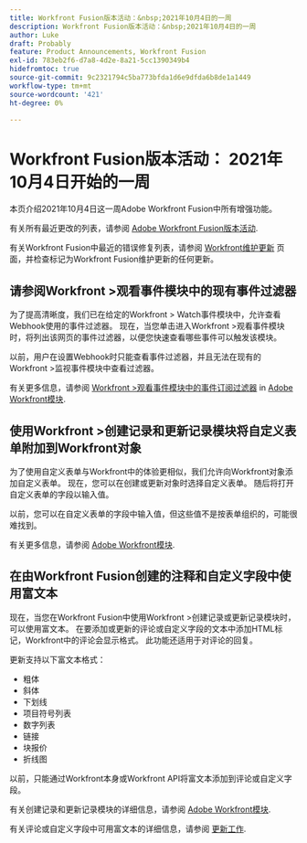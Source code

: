 ```yaml
---
title: Workfront Fusion版本活动：&nbsp;2021年10月4日的一周
description: Workfront Fusion版本活动：&nbsp;2021年10月4日的一周
author: Luke
draft: Probably
feature: Product Announcements, Workfront Fusion
exl-id: 783eb2f6-d7a8-4d2e-8a21-5cc1390349b4
hidefromtoc: true
source-git-commit: 9c2321794c5ba773bfda1d6e9dfda6b8de1a1449
workflow-type: tm+mt
source-wordcount: '421'
ht-degree: 0%

---
```


# Workfront Fusion版本活动： 2021年10月4日开始的一周

本页介绍2021年10月4日这一周Adobe Workfront Fusion中所有增强功能。

有关所有最近更改的列表，请参阅 [Adobe Workfront Fusion版本活动](../../../product-announcements/product-releases/fusion-release-activity/fusion-release-activity.md).

有关Workfront Fusion中最近的错误修复列表，请参阅 [Workfront维护更新](https://one.workfront.com/s/article/Workfront-Maintenance-Updates-1882317350) 页面，并检查标记为Workfront Fusion维护更新的任何更新。

## 请参阅Workfront >观看事件模块中的现有事件过滤器

为了提高清晰度，我们已在给定的Workfront > Watch事件模块中，允许查看Webhook使用的事件过滤器。 现在，当您单击进入Workfront >观看事件模块时，将列出该网页的事件过滤器，以便您快速查看哪些事件可以触发该模块。

以前，用户在设置Webhook时只能查看事件过滤器，并且无法在现有的Workfront >监视事件模块中查看过滤器。

有关更多信息，请参阅 [Workfront >观看事件模块中的事件订阅过滤器](../../../workfront-fusion/apps-and-their-modules/workfront-modules.md#event) in [Adobe Workfront模块](../../../workfront-fusion/apps-and-their-modules/workfront-modules.md).

## 使用Workfront >创建记录和更新记录模块将自定义表单附加到Workfront对象

为了使用自定义表单与Workfront中的体验更相似，我们允许向Workfront对象添加自定义表单。 现在，您可以在创建或更新对象时选择自定义表单。 随后将打开自定义表单的字段以输入值。

以前，您可以在自定义表单的字段中输入值，但这些值不是按表单组织的，可能很难找到。

有关更多信息，请参阅 [Adobe Workfront模块](../../../workfront-fusion/apps-and-their-modules/workfront-modules.md).

## 在由Workfront Fusion创建的注释和自定义字段中使用富文本

现在，当您在Workfront Fusion中使用Workfront >创建记录或更新记录模块时，可以使用富文本。 在要添加或更新的评论或自定义字段的文本中添加HTML标记，Workfront中的评论会显示格式。 此功能还适用于对评论的回复。

更新支持以下富文本格式：

* 粗体
* 斜体
* 下划线
* 项目符号列表
* 数字列表
* 链接
* 块报价
* 折线图

以前，只能通过Workfront本身或Workfront API将富文本添加到评论或自定义字段。

有关创建记录和更新记录模块的详细信息，请参阅 [Adobe Workfront模块](../../../workfront-fusion/apps-and-their-modules/workfront-modules.md).

有关评论或自定义字段中可用富文本的详细信息，请参阅 [更新工作](../../../workfront-basics/updating-work-items-and-viewing-updates/update-work.md).
